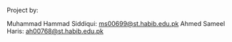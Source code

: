 Project by:

Muhammad Hammad Siddiqui: ms00699@st.habib.edu.pk
Ahmed Sameel Haris: ah00768@st.habib.edu.pk
